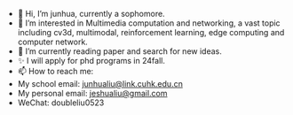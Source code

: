 
<!--
**JunhuaLiu0/junhualiu0** is a ✨ _special_ ✨ repository because its `README.md` (this file) appears on your GitHub profile.

Here are some ideas to get you started:

- 🔭 I’m currently working on ...
- 🌱 I’m currently learning ...
- 👯 I’m looking to collaborate on ...
- 🤔 I’m looking for help with ...
- 💬 Ask me about ...
- 📫 How to reach me: ...
- 😄 Pronouns: ...
- ⚡ Fun fact: ...
-->

- 👋 Hi, I’m junhua, currently a sophomore. 
- 👀 I’m interested in Multimedia computation and networking, a vast topic including cv3d, multimodal, reinforcement learning, edge computing and computer network.
- 🌱 I’m currently reading paper and search for new ideas.
- ✨ I will apply for phd programs in 24fall.
- 📫 How to reach me: 
- My school email: junhualiu@link.cuhk.edu.cn
- My personal email: jeshualiu@gmail.com
- WeChat: doubleliu0523
